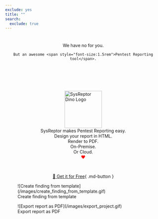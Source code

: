 ```yaml
---
exclude: yes
title: ""
search:
  exclude: true
---
```


<h1></h1>
<div style="text-align: center;">
    We have no <span id="filename" style="font-size:1.5rem"></span> for you.<br>

    But an awesome <span style="font-size:1.5rem">Pentest Reporting tool</span>.
</div>
<br><br>
<img 
    style="display: block; 
           margin-top: 3rem;
           margin-left: auto;
           margin-right: auto;"
    src="/images/logo-invert.svg"
    viewBox="0 0 120 120"
    height="120"
    width="120"
    alt="SysReptor Dino Logo">
</img>

<div style="text-align: center;">
    SysReptor makes Pentest Reporting easy.<br>
    Design your report in HTML.<br>
    Render to PDF.<br>
    On-Premise.<br>
    Or Cloud.<br>
    <span style="color:red">❤</span>
</div>

<br><div style="text-align:center">[:rocket: Get it for Free](/features-and-pricing){ .md-button }</div>

<figure markdown>
  ![Create finding from template](/images/create_finding_from_template.gif)
  <figcaption>Create finding from template</figcaption>
</figure>

<figure markdown>
  ![Export report as PDF](/images/export_project.gif)
  <figcaption>Export report as PDF</figcaption>
</figure>

<script>
    const allowed_names = [
        '.bashrc',
        '.bash_profile',
        '.env',
        '.ssh/',
        'access_token.json',
        'admin-login.php',
        'after.sh',
        'awstats',
        'backup.db',
        'backup.sql',
        'catalina.out',
        'cloud-config.yaml',
        'cloud-config.yml',
        'configure.sh',
        'cookies.php',
        'cv.pdf',
        'database.sql.zip',
        'db.py',
        'deploy.sh',
        'httpclient/',
        'human_resources/',
        'id_rsa',
        'keystore.jks',
        'login/',
        'passwords.html',
        'phonepe',
        'printenv.pl',
        'private_key.pem',
        'pwd.db',
        'pyvenv.cfg',
        'release.sh',
        'repository/',
        'resume.pdf',
        'secret.sql',
        'setup.sh',
        'setup_db.sh',
        'transaction/',
        'venv/',
        'wp-admin',
        'wp-admin.zip',
        'wp-content/'
    ];
    let fragment = window.location.hash.slice(1);
    if (allowed_names.indexOf(fragment) === -1) {
        fragment = 'sensitive file';
    }

    document.getElementById("filename").innerHTML = fragment;
</script>